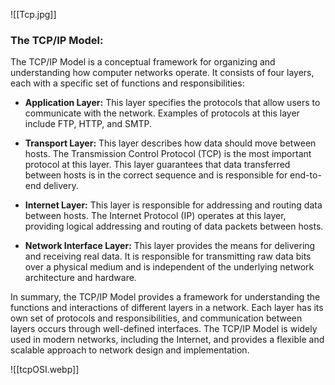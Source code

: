 ![[Tcp.jpg]]

### The TCP/IP Model:

The TCP/IP Model is a conceptual framework for organizing and understanding how computer networks operate. It consists of four layers, each with a specific set of functions and responsibilities:

-   **Application Layer:** This layer specifies the protocols that allow users to communicate with the network. Examples of protocols at this layer include FTP, HTTP, and SMTP.
    
-   **Transport Layer:** This layer describes how data should move between hosts. The Transmission Control Protocol (TCP) is the most important protocol at this layer. This layer guarantees that data transferred between hosts is in the correct sequence and is responsible for end-to-end delivery.
    
-   **Internet Layer:** This layer is responsible for addressing and routing data between hosts. The Internet Protocol (IP) operates at this layer, providing logical addressing and routing of data packets between hosts.
    
-   **Network Interface Layer:** This layer provides the means for delivering and receiving real data. It is responsible for transmitting raw data bits over a physical medium and is independent of the underlying network architecture and hardware.
    

In summary, the TCP/IP Model provides a framework for understanding the functions and interactions of different layers in a network. Each layer has its own set of protocols and responsibilities, and communication between layers occurs through well-defined interfaces. The TCP/IP Model is widely used in modern networks, including the Internet, and provides a flexible and scalable approach to network design and implementation.

![[tcpOSI.webp]]


